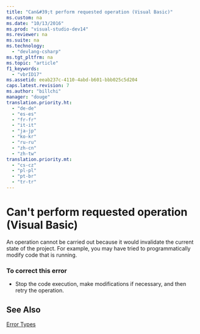 ```yaml
---
title: "Can&#39;t perform requested operation (Visual Basic)"
ms.custom: na
ms.date: "10/13/2016"
ms.prod: "visual-studio-dev14"
ms.reviewer: na
ms.suite: na
ms.technology: 
  - "devlang-csharp"
ms.tgt_pltfrm: na
ms.topic: "article"
f1_keywords: 
  - "vbrID17"
ms.assetid: eeab237c-4110-4abd-b601-bbb025c5d204
caps.latest.revision: 7
ms.author: "billchi"
manager: "douge"
translation.priority.ht: 
  - "de-de"
  - "es-es"
  - "fr-fr"
  - "it-it"
  - "ja-jp"
  - "ko-kr"
  - "ru-ru"
  - "zh-cn"
  - "zh-tw"
translation.priority.mt: 
  - "cs-cz"
  - "pl-pl"
  - "pt-br"
  - "tr-tr"
---
```

# Can&#39;t perform requested operation (Visual Basic)
An operation cannot be carried out because it would invalidate the current state of the project. For example, you may have tried to programmatically modify code that is running.  
  
### To correct this error  
  
-   Stop the code execution, make modifications if necessary, and then retry the operation.  
  
## See Also  
 [Error Types](../Topic/Error%20Types%20\(Visual%20Basic\).md)